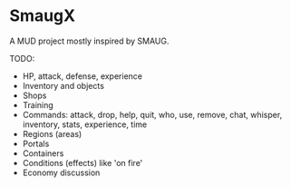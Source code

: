# SmaugX
A MUD project mostly inspired by SMAUG.


TODO:
- HP, attack, defense, experience
- Inventory and objects
- Shops
- Training
- Commands: attack, drop, help, quit, who, use, remove, chat, whisper, inventory, stats, experience, time
- Regions (areas)
- Portals
- Containers
- Conditions (effects) like 'on fire'
- Economy discussion
